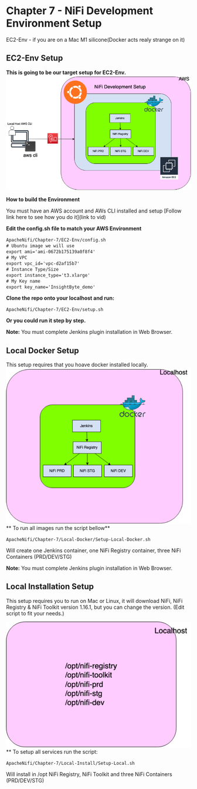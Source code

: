 # Chapter 7 - NiFi Development Environment Setup


EC2-Env - if you are on a Mac M1 silicone(Docker acts realy strange on it)


## EC2-Env Setup
**This is going to be our target setup for EC2-Env.**
![Chapter 7 - NiFi Development Environment Setup](https://github.com/InsightByte/ApacheNifi/blob/main/Chapter-7/images/NIFI%20DEVELOPMENT.png)

**How to build the Environment**

You must have an AWS account and AWs CLI installed and setup [Follow link here to see how you do it](link to vid)


**Edit the config.sh file to match your AWS Environment**
```
ApacheNifi/Chapter-7/EC2-Env/config.sh
# Ubuntu image we will use
export ami='ami-0672b175139a0f8f4'
# My VPC 
export vpc_id='vpc-d2af15b7' 
# Instance Type/Size
export instance_type='t3.xlarge'
# My Key name
export key_name='InsightByte_demo'

```

**Clone the repo onto your localhost and run:**
```
ApacheNifi/Chapter-7/EC2-Env/setup.sh

```

**Or you could run it step by step.**

**Note:**
You must complete Jenkins plugin installation in Web Browser.



## Local Docker Setup 

This setup requires that you hoave docker installed locally. 
![Chapter 7 - NiFi Local Docker Environment Setup](https://github.com/InsightByte/ApacheNifi/blob/main/Chapter-7/images/NIFI-docker.png)
** To run all images run the script bellow**
```
ApacheNifi/Chapter-7/Local-Docker/Setup-Local-Docker.sh

```

Will create one Jenkins container, one NiFi Registry container, three NiFi Containers (PRD/DEV/STG)

**Note:**
You must complete Jenkins plugin installation in Web Browser.


## Local Installation Setup
This setup requires you to run on Mac or Linux, it will download NiFi, NiFi Registry & NiFi Toolkit version 1.16.1, but you can change the version. (Edit script to fit your needs.)

![Chapter 7 - NiFi Local Installation Development Environment Setup](https://github.com/InsightByte/ApacheNifi/blob/main/Chapter-7/images/NIFI-local.png)
** To setup all services run the script:
```
ApacheNifi/Chapter-7/Local-Install/Setup-Local.sh
```

Will install in /opt NiFi Registry, NiFi Toolkit and three NiFi Containers (PRD/DEV/STG)
